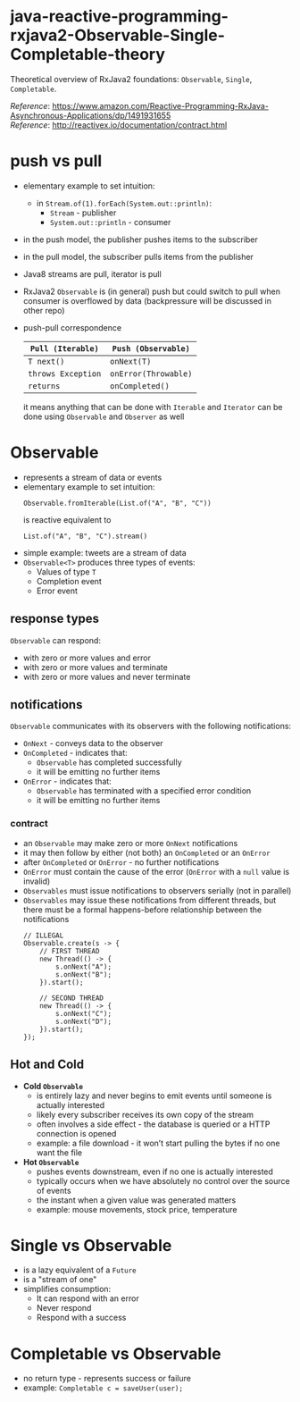 # java-reactive-programming-rxjava2-Observable-Single-Completable-theory
Theoretical overview of RxJava2 foundations: `Observable`, `Single`, `Completable`.

_Reference_: https://www.amazon.com/Reactive-Programming-RxJava-Asynchronous-Applications/dp/1491931655  
_Reference_: http://reactivex.io/documentation/contract.html

# push vs pull
* elementary example to set intuition: 
    * in `Stream.of(1).forEach(System.out::println)`:
        * `Stream` - publisher
        * `System.out::println` - consumer
* in the push model, the publisher pushes items to the subscriber
* in the pull model, the subscriber pulls items from the publisher
* Java8 streams are pull, iterator is pull
* RxJava2 `Observable` is (in general) push but could switch to pull when consumer is overflowed by data
(backpressure will be discussed in other repo)
* push-pull correspondence

    |`Pull (Iterable)`   |`Push (Observable)`   |
    |---|---|
    |`T next()`   |`onNext(T)`   |
    |`throws Exception`   |`onError(Throwable)`   |
    |`returns`   |`onCompleted()`   |

    it means anything that can be done with `Iterable` and `Iterator` can be done using `Observable` and `Observer`
    as well

# Observable
* represents a stream of data or events
* elementary example to set intuition:
    ```
    Observable.fromIterable(List.of("A", "B", "C"))
    ```
    is reactive equivalent to
    ```
    List.of("A", "B", "C").stream()
    ```
* simple example: tweets are a stream of data
* `Observable<T>` produces three types of events:
    * Values of type `T`
    * Completion event
    * Error event

## response types
`Observable` can respond:
* with zero or more values and error
* with zero or more values and terminate
* with zero or more values and never terminate

## notifications
`Observable` communicates with its observers with the following notifications:
* `OnNext` - conveys data to the observer
* `OnCompleted` - indicates that:
    * `Observable` has completed successfully
    * it will be emitting no further items
* `OnError` - indicates that:
    * `Observable` has terminated with a specified error condition
    * it will be emitting no further items

### contract
* an `Observable` may make zero or more `OnNext` notifications
* it may then follow by either (not both) an `OnCompleted` or an `OnError`
* after `OnCompleted` or `OnError` - no further notifications
* `OnError` must contain the cause of the error (`OnError` with a `null` value is invalid)
* `Observables` must issue notifications to observers serially (not in parallel)
* `Observables` may issue these notifications from different threads, but there must be a formal happens-before 
relationship between the notifications
    ```
    // ILLEGAL
    Observable.create(s -> {
        // FIRST THREAD
        new Thread(() -> {
            s.onNext("A");
            s.onNext("B");
        }).start();
        
        // SECOND THREAD
        new Thread(() -> {
            s.onNext("C");
            s.onNext("D");
        }).start();
    });
    ```
    
## Hot and Cold
* **Cold `Observable`**
    * is entirely lazy and never begins to emit events until someone is actually interested
    * likely every subscriber receives its own copy of the stream
    * often involves a side effect - the database is queried or a HTTP connection is opened
    * example: a file download - it won’t start pulling the bytes if no one want the file
* **Hot `Observable`**
    * pushes events downstream, even if no one is actually interested
    * typically occurs when we have absolutely no control over the source of events
    * the instant when a given value was generated matters
    * example: mouse movements, stock price, temperature
    
# Single vs Observable
* is a lazy equivalent of a `Future`
* is a "stream of one"
* simplifies consumption:
    * It can respond with an error
    * Never respond
    * Respond with a success

# Completable vs Observable
* no return type - represents success or failure
* example: `Completable c = saveUser(user);`
